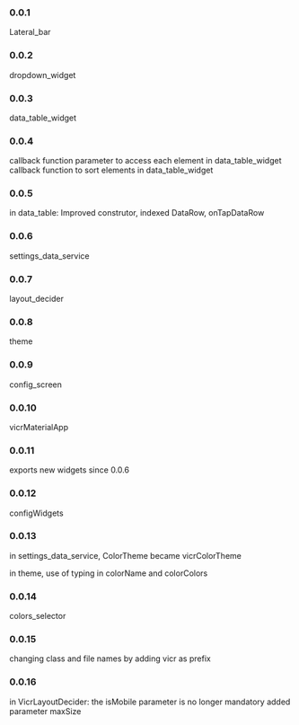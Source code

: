 ### 0.0.1
Lateral_bar

### 0.0.2
dropdown_widget


### 0.0.3
data_table_widget

### 0.0.4
callback function parameter to access each element in data_table_widget
callback function to sort elements in data_table_widget

### 0.0.5
in data_table:
Improved construtor, indexed DataRow, onTapDataRow

### 0.0.6
settings_data_service

### 0.0.7
layout_decider

### 0.0.8
theme

### 0.0.9
config_screen

### 0.0.10
vicrMaterialApp

### 0.0.11
exports new widgets since 0.0.6

### 0.0.12
configWidgets

### 0.0.13
in settings_data_service, ColorTheme became vicrColorTheme

in theme, use of typing in colorName and colorColors

### 0.0.14
colors_selector

### 0.0.15
changing class and file names by adding vicr as prefix

### 0.0.16
in VicrLayoutDecider:
the isMobile parameter is no longer mandatory
added parameter maxSize